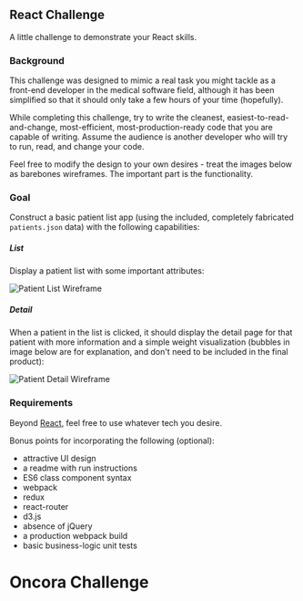 ## React Challenge

A little challenge to demonstrate your React skills.



### Background

This challenge was designed to mimic a real task you might tackle as a front-end developer in the medical software field, although it has been simplified so that it should only take a few hours of your time (hopefully).

While completing this challenge, try to write the cleanest, easiest-to-read-and-change, most-efficient, most-production-ready code that you are capable of writing. Assume the audience is another developer who will try to run, read, and change your code.

Feel free to modify the design to your own desires - treat the images below as barebones wireframes. The important part is the functionality.



### Goal

Construct a basic patient list app (using the included, completely fabricated `patients.json` data) with the following capabilities:

##### List
Display a patient list with some important attributes:

![Patient List Wireframe](/wireframes/list.png?raw=true)

##### Detail
When a patient in the list is clicked, it should display the detail page for that patient with more information and a simple weight visualization (bubbles in image below are for explanation, and don't need to be included in the final product):

![Patient Detail Wireframe](/wireframes/detail.png?raw=true)



### Requirements

Beyond [React](https://facebook.github.io/react/), feel free to use whatever tech you desire.

Bonus points for incorporating the following (optional):
- attractive UI design
- a readme with run instructions
- ES6 class component syntax
- webpack
- redux
- react-router
- d3.js
- absence of jQuery
- a production webpack build
- basic business-logic unit tests
# Oncora Challenge
